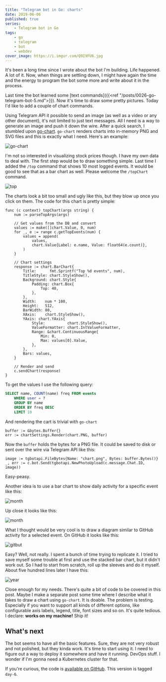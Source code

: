 ```yaml
---
title: "Telegram bot in Go: charts"
date: 2019-06-06
published: true
series:
    - Telegram bot in Go
tags:
    - go
    - telegram
    - bot
    - webdev
cover_image: https://i.imgur.com/Q9I9FU6.jpg
---
```


It's been a long time since I wrote about the bot I'm building. Life happened. A lot of it. Now, when things are settling down, I might have again the time and the energy to program the bot some more and write about it in the process.

Last time the bot learned some [text commands]({{<ref "/posts/0026-go-telegram-bot-5.md">}}). Now it's time to draw some pretty pictures. Today I'd like to add a couple of chart commands.

Using Telegram API it possible to send an image (as well as a video or any other document), it's not limited to just text messages. All I need is a way to generate an image and push it down the wire. After a quick search, I stumbled upon [go-chart](https://github.com/wcharczuk/go-chart). `go-chart` renders charts into in-memory PNG and SVG files and this is exactly what I need. Here's an example:

![go-chart](https://i.imgur.com/h8Cs9ts.png)

I'm not so interested in visualizing stock prices though. I have my own data to deal with. The first step would be to draw something simple. Last time I added the `/top` command that shows 10 most logged events. It would be good to see that as a bar chart as well. Please welcome the `/topChart` command.

![top](https://i.imgur.com/VLebmjz.png)

The charts look a bit too small and ugly like this, but they blow up once you click on them. The code for this chart is pretty simple:

```golang
func (c context) topChart(args string) {
    num := parseTopArgs(args)

    // Get values from the DB and convert
    values := make([]chart.Value, 0, num)
    for _, e := range c.getTopEvents(num) {
        values = append(
            values,
            chart.Value{Label: e.name, Value: float64(e.count)},
        )
    }

    // Chart settings
    response := chart.BarChart{
        Title:      fmt.Sprintf("Top %d events", num),
        TitleStyle: chart.StyleShow(),
        Background: chart.Style{
            Padding: chart.Box{
                Top: 40,
            },
        },
        Width:    num * 100,
        Height:   512,
        BarWidth: 80,
        XAxis:    chart.StyleShow(),
        YAxis: chart.YAxis{
            Style:          chart.StyleShow(),
            ValueFormatter: chart.IntValueFormatter,
            Range: &chart.ContinuousRange{
                Min: 0,
                Max: values[0].Value,
            },
        },
        Bars: values,
    }

    // Render and send
    c.sendChart(response)
}
```

To get the values I use the following query:

```sql
SELECT name, COUNT(name) freq FROM events
    WHERE user = ?
    GROUP BY name
    ORDER BY freq DESC
    LIMIT 10
```

And rendering the cart is trivial with `go-chart`

```golang
buffer := &bytes.Buffer{}
err := chartSettings.Render(chart.PNG, buffer)
```

Now the `buffer` holds the bytes for a PNG file. It could be saved to disk or sent over the wire via Telegram API like this:

```golang
image := tgbotapi.FileBytes{Name: "chart.png", Bytes: buffer.Bytes()}
_, err := c.bot.Send(tgbotapi.NewPhotoUpload(c.message.Chat.ID, image))
```

Easy-peasy.

Another idea is to use a bar chart to show daily activity for a specific event like this:

![month](https://i.imgur.com/dwgrnzh.png)

Up close it looks like this:

![month](https://i.imgur.com/cmC4CPg.png)

What I thought would be very cool is to draw a diagram similar to GitHub activity for a selected event. On GitHub it looks like this:

![gitbut](https://i.imgur.com/YuG2X26.png)

Easy? Well, not really. I spent a bunch of time trying to replicate it. I tried to save myself some trouble at first and use the stacked bar chart, but it didn't work out. So I had to start from scratch, roll up the sleeves and do it myself. About five hundred lines later I have this:

![year](https://i.imgur.com/kn0KzOf.png)

Close enough for my needs. There's quite a bit of code to be covered in this post. Maybe I make a separate post some time where I describe what it takes to draw a chart using `go-chart`. It is doable. The problem is testing. Especially if you want to support all kinds of different options, like configurable axis labels, legend, title, font sizes and so on. It's quite tedious. I declare: **works on my machine!** Ship it!

## What's next

The bot seems to have all the basic features. Sure, they are not very robust and not polished, but they kinda work. It's time to start using it. I need to figure out a way to deploy it somewhere and have it running. DevOps stuff. I wonder if I'm gonna need a Kubernetes cluster for that.

If you're curious, the code is [available on GitHub](https://github.com/detunized/since-bot/tree/day-6). This version is tagged `day-6`.
